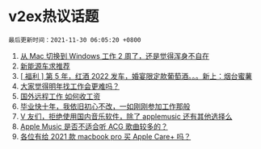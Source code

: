# v2ex热议话题

`最后更新时间：2021-11-30 06:05:20 +0800`

1. [从 Mac 切换到 Windows 工作 2 周了，还是觉得浑身不自在](https://www.v2ex.com/t/818671)
1. [新能源车求推荐](https://www.v2ex.com/t/818730)
1. [[ 福利 ] 第 5 年，红酒 2022 发车，婚宴限定款葡萄酒。。。新上：烟台蜜薯](https://www.v2ex.com/t/818723)
1. [大家觉得明年找工作会更难吗？](https://www.v2ex.com/t/818663)
1. [国外远程工作 如何收工资](https://www.v2ex.com/t/818621)
1. [毕业快十年，我依旧初心不改，一如刚刚参加工作那般](https://www.v2ex.com/t/818629)
1. [V 友们，拒绝使用国内音乐软件，除了 applemusic 还有其他选择么](https://www.v2ex.com/t/818729)
1. [Apple Music 是否不适合听 ACG 歌曲较多的？](https://www.v2ex.com/t/818636)
1. [各位有给 2021 款 macbook pro 买 Apple Care+ 吗？](https://www.v2ex.com/t/818679)


